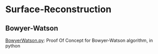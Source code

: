 # Surface-Reconstruction

## Bowyer-Watson

[BowyerWatson.py](BowyerWatson.py): Proof Of Concept for Bowyer-Watson algorithm, in python
